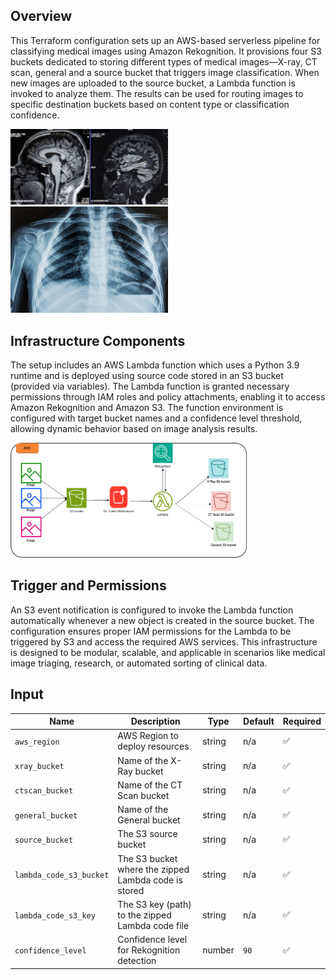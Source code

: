 

## Overview

This Terraform configuration sets up an AWS-based serverless pipeline for classifying medical images using Amazon Rekognition. It provisions four S3 buckets dedicated to storing different types of medical images—X-ray, CT scan, general and a source bucket that triggers image classification. When new images are uploaded to the source bucket, a Lambda function is invoked to analyze them. The results can be used for routing images to specific destination buckets based on content type or classification confidence.


<img src="ctscan.png" alt="Alt text" style="width:50%;">

<img src="xray.png" alt="Alt text" style="width:50%;">

 
## Infrastructure Components

The setup includes an AWS Lambda function  which uses a Python 3.9 runtime and is deployed using source code stored in an S3 bucket (provided via variables). The Lambda function is granted necessary permissions through IAM roles and policy attachments, enabling it to access Amazon Rekognition and Amazon S3. The function environment is configured with target bucket names and a confidence level threshold, allowing dynamic behavior based on image analysis results.

<img src="design.png" alt="Alt text" style="width:75%;">

## Trigger and Permissions

An S3 event notification is configured to invoke the Lambda function automatically whenever a new object is created in the source bucket. The configuration ensures proper IAM permissions for the Lambda to be triggered by S3 and access the required AWS services. This infrastructure is designed to be modular, scalable, and applicable in scenarios like medical image triaging, research, or automated sorting of clinical data.


## Input
 

| Name                     | Description                                             | Type   | Default | Required |
|--------------------------|---------------------------------------------------------|--------|---------|----------|
| `aws_region`             | AWS Region to deploy resources                          | string | n/a     | ✅        |
| `xray_bucket`            | Name of the X-Ray bucket                                | string | n/a     | ✅        |
| `ctscan_bucket`          | Name of the CT Scan bucket                              | string | n/a     | ✅        |
| `general_bucket`         | Name of the General bucket                              | string | n/a     | ✅        |
| `source_bucket`          | The S3 source bucket                                    | string | n/a     | ✅        |
| `lambda_code_s3_bucket`  | The S3 bucket where the zipped Lambda code is stored    | string | n/a     | ✅        |
| `lambda_code_s3_key`     | The S3 key (path) to the zipped Lambda code file        | string | n/a     | ✅        |
| `confidence_level`       | Confidence level for Rekognition detection              | number | `90`    | ✅        |
